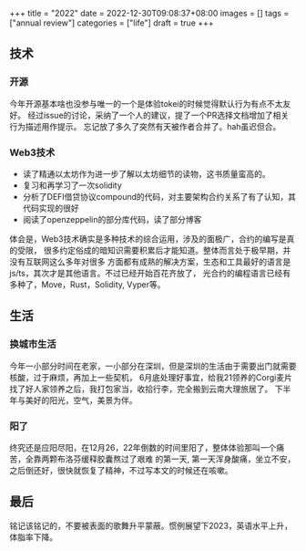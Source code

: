 +++
title = "2022"
date = 2022-12-30T09:08:37+08:00
images = []
tags = ["annual review"]
categories = ["life"]
draft = true
+++

## 技术
### 开源
今年开源基本啥也没参与唯一的一个是体验tokei的时候觉得默认行为有点不太友好。
经过issue的讨论，采纳了一个人的建议，提了一个PR选择文档增加了相关行为描述用作提示。
忘记放了多久了突然有天被作者合并了。hah虽迟但合。
### Web3技术

* 读了精通以太坊作为进一步了解以太坊细节的读物，这书质量蛮高的。
* 复习和再学习了一次solidity
* 分析了DEFI借贷协议compound的代码，对主要架构合约关系了有了认知，其代码实现的很好
* 阅读了openzeppelin的部分库代码，读了部分博客

体会是，Web3技术确实是多种技术的综合运用，涉及的面极广，合约的编写是真的受限，
很多约定俗成的暗知识需要积累后才能知道。整体而言处于极早期，并没有互联网这么多年对很多
方面都有成熟的解决方案，生态和工具最好的语言是js/ts，其次才是其他语言。不过已经开始百花齐放了，
光合约的编程语言已经有多种了，Move，Rust，Solidity, Vyper等。


## 生活
### 换城市生活
今年一小部分时间在老家，一小部分在深圳，但是深圳的生活由于需要出门就需要核酸，过于麻烦，再加上一些契机，
6月底处理好事宜，给我21领养的Corgi麦片找了好人家领养之后，我打包家当，收拾行李，完全搬到云南大理旅居了。
下半年与美好的阳光，空气，美景为伴。
### 阳了
终究还是应阳尽阳，在12月26，22年倒数的时间里阳了，整体体验那叫一个痛苦，全靠两颗布洛芬缓释胶囊熬过了艰难
的第一天, 第一天浑身酸痛，坐立不安，之后倒还好，很快就恢复了精神，不过写本文的时候还在咳嗽。

## 最后
铭记该铭记的，不要被表面的歌舞升平蒙蔽。惯例展望下2023，英语水平上升，体脂率下降。

